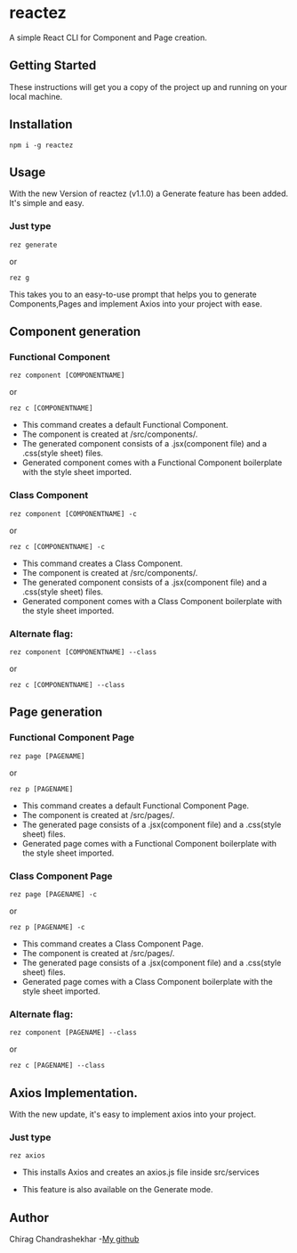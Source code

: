 # reactez

A simple React CLI for Component and Page creation.

## Getting Started

These instructions will get you a copy of the project up and running on your local machine.

## Installation

```
npm i -g reactez
```

## Usage

With the new Version of reactez (v1.1.0)
a Generate feature has been added.
It's simple and easy.

### Just type

```
rez generate
```

or

```
rez g
```

This takes you to an easy-to-use prompt that helps you to generate Components,Pages and implement Axios into your project with ease.

## Component generation

### Functional Component

```
rez component [COMPONENTNAME]
```

or

```
rez c [COMPONENTNAME]
```

- This command creates a default Functional Component.
- The component is created at /src/components/.
- The generated component consists of a .jsx(component file) and a .css(style sheet) files.
- Generated component comes with a Functional Component boilerplate with the style sheet imported.

### Class Component

```
rez component [COMPONENTNAME] -c
```

or

```
rez c [COMPONENTNAME] -c
```

- This command creates a Class Component.
- The component is created at /src/components/.
- The generated component consists of a .jsx(component file) and a .css(style sheet) files.
- Generated component comes with a Class Component boilerplate with the style sheet imported.

### Alternate flag:

```
rez component [COMPONENTNAME] --class
```

or

```
rez c [COMPONENTNAME] --class
```

## Page generation

### Functional Component Page

```
rez page [PAGENAME]
```

or

```
rez p [PAGENAME]
```

- This command creates a default Functional Component Page.
- The component is created at /src/pages/.
- The generated page consists of a .jsx(component file) and a .css(style sheet) files.
- Generated page comes with a Functional Component boilerplate with the style sheet imported.

### Class Component Page

```
rez page [PAGENAME] -c
```

or

```
rez p [PAGENAME] -c
```

- This command creates a Class Component Page.
- The component is created at /src/pages/.
- The generated page consists of a .jsx(component file) and a .css(style sheet) files.
- Generated page comes with a Class Component boilerplate with the style sheet imported.

### Alternate flag:

```
rez component [PAGENAME] --class
```

or

```
rez c [PAGENAME] --class
```

## Axios Implementation.

With the new update, it's easy to implement axios into your project.

### Just type

```
rez axios
```

- This installs Axios and creates an axios.js file inside src/services

- This feature is also available on the Generate mode.

## Author

Chirag Chandrashekhar -[My github](https://github.com/cchirag)
